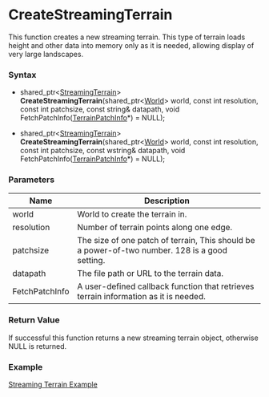 # CreateStreamingTerrain
This function creates a new streaming terrain. This type of terrain loads height and other data into memory only as it is needed, allowing display of very large landscapes.

### Syntax
* shared_ptr\<[StreamingTerrain](StreamingTerrain.md)\> **CreateStreamingTerrain**(shared_ptr\<[World](../World/World.md)\> world, const int resolution, const int patchsize, const string& datapath, void FetchPatchInfo([TerrainPatchInfo](../TerrainPatchInfo/TerrainPatchInfo.md)\*) = NULL);

* shared_ptr\<[StreamingTerrain](StreamingTerrain.md)\> **CreateStreamingTerrain**(shared_ptr\<[World](../World/World.md)\> world, const int resolution, const int patchsize, const wstring& datapath, void FetchPatchInfo([TerrainPatchInfo](../TerrainPatchInfo/TerrainPatchInfo.md)\*) = NULL);

### Parameters
| Name | Description |
| ------ | ------ |
| world | World to create the terrain in. |
| resolution | Number of terrain points along one edge. |
| patchsize | The size of one patch of terrain, This should be a power-of-two number. 128 is a good setting.|
| datapath | The file path or URL to the terrain data.|
| FetchPatchInfo | A user-defined callback function that retrieves terrain information as it is needed. |

### Return Value
If successful this function returns a new streaming terrain object, otherwise NULL is returned.

### Example
[Streaming Terrain Example](terrain-example.md)
